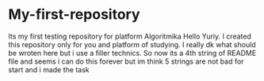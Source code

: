 # My-first-repository
Its my first testing repository for platform Algoritmika
Hello Yuriy. I  created this repository only for you and platform of studying. I really dk what should be wroten here but i use a filler technics.
So now its a 4th string of README file and seems i can do this forever
but im think 5 strings are not bad for start and i made the task
